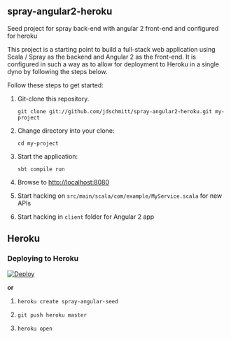 ## spray-angular2-heroku

Seed project for spray back-end with angular 2 front-end and configured for heroku

This project is a starting point to build a full-stack web application using Scala / Spray as the backend and Angular 2 as the front-end. It is configured in such a way as to allow for deployment to Heroku in a single dyno by following the steps below.

Follow these steps to get started:

1. Git-clone this repository.

   `git clone git://github.com/jdschmitt/spray-angular2-heroku.git my-project`

2. Change directory into your clone:

   `cd my-project`

3. Start the application:

   `sbt compile run`

4. Browse to [http://localhost:8080](http://localhost:8080/)

5. Start hacking on `src/main/scala/com/example/MyService.scala` for new APIs

6. Start hacking in `client` folder for Angular 2 app

## Heroku

### Deploying to Heroku
[![Deploy](https://www.herokucdn.com/deploy/button.svg)](https://heroku.com/deploy)

**or**

1. `heroku create spray-angular-seed`

2. `git push heroku master`

3. `heroku open`
